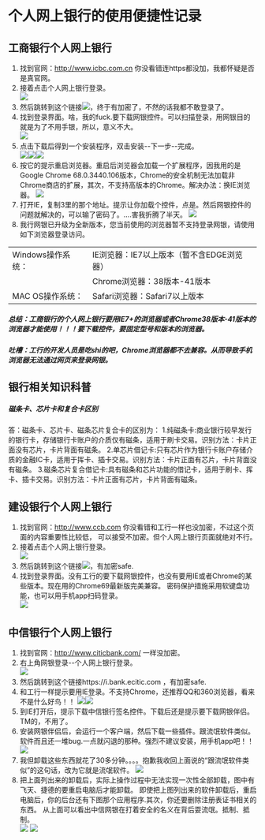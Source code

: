 # 个人网上银行的使用便捷性记录
## 工商银行个人网上银行
1. 找到官网：http://www.icbc.com.cn 你没看错连https都没加，我都怀疑是否是真官网。
2. 接着点击个人网上银行登录。                                                  
![](img/1.jpg '')
3. 然后跳转到这个链接![](img/2.jpg '')，终于有加密了，不然的话我都不敢登录了。
4. 找到登录界面。啥，我的fuck.要下载网银控件。可以扫描登录，用网银目的就是为了不用手银，所以，意义不大。                           
![](img/3.jpg '')
5. 点击下载后得到一个安装程序，双击安装--下一步--完成。                     
![](img/4.jpg '')![](img/5.jpg '')![](img/6.jpg '')
6. 按它的提示重启浏览器。重启后浏览器会加载一个扩展程序，因我用的是Google Chrome 68.0.3440.106版本，Chrome的安全机制无法加载非Chrome商店的扩展，其次，不支持高版本的Chrome。解决办法：换IE浏览器。
![](img/7.jpg '')
7. 打开IE，复制3里的那个地址。提示让你加载个控件，点是。然后网银控件的问题就解决的，可以输了密码了。....害我折腾了半天。
![](img/8.jpg '')
8. 我行网银已升级为全新版本，您当前使用的浏览器暂不支持登录网银，请使用如下浏览器登录访问。<br />
 <table style="font-size:16px;">
<tr> <td>Windows操作系统：</td> <td>IE浏览器：IE7以上版本（暂不含EDGE浏览器）</td></tr>
<tr> <td></td> <td>Chrome浏览器：38版本-41版本</td></tr>
<tr> <td>MAC OS操作系统：</td> <td>Safari浏览器：Safari7以上版本</td></tr>  	
</table>						   			

##### 总结：工商银行的个人网上银行要用IE7+的浏览器或者Chrome38版本-41版本的浏览器才能使用！！！要下载控件，要固定型号和版本的浏览器。
##### 吐槽：工行的开发人员是吃shi的吧，Chrome浏览器都不去兼容。从而导致手机浏览器无法通过网页来登录网银。

## 银行相关知识科普
##### 磁条卡、芯片卡和复合卡区别
答：磁条卡、芯片卡、磁条芯片复合卡的区别为： 1.纯磁条卡:商业银行较早发行的银行卡，存储银行卡账户的介质仅有磁条，适用于刷卡交易。识别方法：卡片正面没有芯片，卡片背面有磁条。 2.单芯片借记卡:只有芯片作为银行卡账户存储介质的金融IC卡，适用于挥卡、插卡交易。识别方法：卡片正面有芯片，卡片背面没有磁条。 3.磁条芯片复合借记卡:具有磁条和芯片功能的借记卡，适用于刷卡、挥卡、插卡交易。识别方法：卡片正面有芯片，卡片背面有磁条。

## 建设银行个人网上银行
1. 找到官网：http://www.ccb.com 你没看错和工行一样也没加密，不过这个页面的内容重要性比较低，
可以接受不加密。但个人网上银行页面就绝对不行。
2. 接着点击个人网上银行登录。                                                  
![](img/9.jpg '')
3. 然后跳转到这个链接![](img/10.jpg '')，有加密safe.
4. 找到登录界面。没有工行的要下载网银控件，也没有要用IE或者Chrome的某些版本。现在用的Chrome69最新版完美兼容。
密码保护措施采用软键盘功能，也可以用手机app扫码登录。       
![](img/11.jpg '')


## 中信银行个人网上银行
1. 找到官网：http://www.citicbank.com/ 一样没加密。
2. 右上角网银登录--个人网上银行登录。                                                  
![](img/12.jpg '')
3. 然后跳转到这个链接https://i.bank.ecitic.com ，有加密safe.
4. 和工行一样提示要用IE登录。不支持Chrome，还推荐QQ和360浏览器，看来不是什么好鸟！！
![](img/13.jpg '')![](img/14.jpg '')
5. 到IE打开后，提示下载中信银行签名控件。下载后还是提示要下载网银伴侣。 TM的，不用了。
6. 安装网银伴侣后，会运行一个客户端，然后下载一些插件。跟流氓软件类似。
软件而且还一堆bug.一点就闪退的那种。强烈不建议安装，用手机app吧！！
![](img/15.jpg '')
7. 我但卸载这些东西就花了30多分钟。。。。抱歉我收回上面说的“跟流氓软件类似”的这句话，改为它就是流氓软件。
![](img/16.jpg '')
8. 把上面列出来的卸载后，实际上操作过程中无法实现一次性全部卸载，图中有飞天、捷德的要重启电脑后才能卸载。
即使把上图列出来的软件卸载后，重启电脑后，你的后台还有下图那个应用程序.其次，你还要删除注册表证书相关的东西。
从上面可以看出中信网银在打着安全的名义在背后耍流氓。抵制、抵制。                                      
![](img/17.jpg '')
![](img/18.jpg '')
